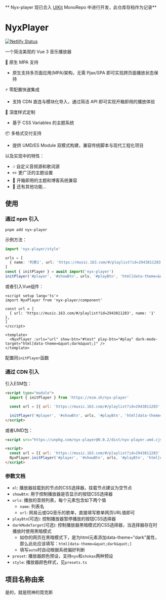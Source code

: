 ** Nyx-player 现已合入 [UIKit](https://github.com/theme-shoka-x/ShokaX-UI-Kit/tree/main/packages/nyx-player) MonoRepo 中进行开发，此仓库存档作为记录**

# NyxPlayer

[![Netlify Status](https://api.netlify.com/api/v1/badges/4e2759ea-b698-4dc2-81b4-3c88d8fd997b/deploy-status)](https://app.netlify.com/sites/unique-gnome-214f06/deploys)

一个简洁美观的 Vue 3 音乐播放器

🎯 原生 MPA 支持

- 原生支持多页面应用(MPA)架构，无需 Pjax/SPA 即可实现跨页面播放状态保持

⚡ 零配置快速集成

- 支持 CDN 直连与模块化导入，通过简洁 API 即可实现开箱即用的播放体验

🎨 深度样式定制

- 基于 CSS Variables 的主题系统

📦 多格式交付支持

- 提供 UMD/ES Module 双模式构建，兼容传统脚本与现代工程化项目

以及实现中的特性：

- 🎶 自定义音频源和歌词源
- ✏️ 更广泛的主题设置
- 🚛 开箱即用的主题和博客系统兼容
- 🧪 还有其他功能...

## 使用

### 通过 npm 引入

```shell
pnpm add nyx-player
```

示例方法：

```typescript
import 'nyx-player/style'

urls = [
  { name: '列表1', url: 'https://music.163.com/#/playlist?id=2943811283' }
]
const { initPlayer } = await import('nyx-player')
initPlayer('#player', '#showBtn', urls, '#playBtn', 'html[data-theme=&quot;dark&quot;]', 'nyx')
```

或者引入Vue组件：

```vue
<script setup lang='ts'>
import NyxPlayer from 'nyx-player/component'

const url = [
  { url: 'https://music.163.com/#/playlist?id=2943811283', name: '1' },
]
</script>

<template>
  <NyxPlayer :urls="url" show-btn="#test" play-btn="#play" dark-mode-target="html[data-theme=&quot;dark&quot;]" />
</template>
```

配置同`initPlayer`函数

### 通过 CDN 引入

引入ESM包：

```html
<script type="module">
  import { initPlayer } from 'https://esm.sh/nyx-player'

  const url = [{ url: 'https://music.163.com/#/playlist?id=2943811283', name: '1' }]

  initPlayer('#player', '#showBtn', urls, '#playBtn', 'html[data-theme=&quot;dark&quot;]', 'nyx')
</script>
```

或者UMD包：

```html
<script src="https://unpkg.com/nyx-player@0.0.2/dist/nyx-player.umd.cjs"></script>

<script>
  const url = [{ url: 'https://music.163.com/#/playlist?id=2943811283', name: '1' }]
  NyxPlayer.initPlayer('#player', '#showBtn', urls, '#playBtn', 'html[data-theme=&quot;dark&quot;]', 'nyx')
</script>
```

### 参数文档

- `el`: 播放器挂载到的节点的CSS选择器，挂载节点建议为空节点
- `showBtn`: 用于控制播放器是否显示的按钮CSS选择器
- `urls`: 播放的音频列表，每个元素包含如下两个值
  - `name`: 列表名
  - `url`: 网易云或QQ音乐的歌单，直接填写歌单网页URL值即可
- `playBtn`(可选): 控制播放器暂停播放的按钮CSS选择器
- `darkModeTarget`(可选): 控制播放器黑暗模式的CSS选择器，当选择器存在时播放时使用黑暗模式
  - 如你的网页在黑暗模式下，是为html元素添加data-theme="dark"属性，那么此处应该填写：`html[data-theme=&quot;dark&quot;]`
  - 填写`auto`时自动根据系统偏好判断
- `preset`: 播放器颜色预设，支持`nyx`和`shokax`两种预设
- `style`: 播放器颜色样式，见`presets.ts`

## 项目名称由来

是的，就是院神的霓克斯
